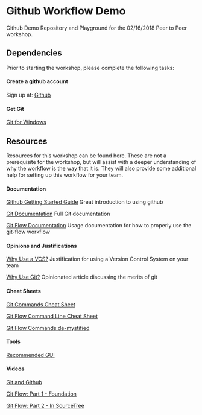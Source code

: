 # Github Workflow Demo
Github Demo Repository and Playground for the 02/16/2018 Peer to Peer workshop.

## Dependencies
Prior to starting the workshop, please complete the following tasks:

#### Create a github account
Sign up at: [Github](https://www.github.com)

#### Get Git
[Git for Windows](https://git-scm.com/download/win)

## Resources
Resources for this workshop can be found here. These are not a prerequisite for the workshop, but will assist with a deeper understanding of why the workflow is the way that it is. They will also provide some additional help for setting up this workflow for your team.

#### Documentation

[Github Getting Started Guide](https://guides.github.com/activities/hello-world/) Great introduction to using github

[Git Documentation](https://git-scm.com/doc) Full Git documentation

[Git Flow Documentation](https://jeffkreeftmeijer.com/git-flow/) Usage documentation for how to properly use the git-flow workflow

#### Opinions and Justifications

[Why Use a VCS?](https://www.git-tower.com/learn/git/ebook/en/desktop-gui/basics/why-use-version-control) Justification for using a Version Control System on your team

[Why Use Git?](https://www.atlassian.com/git/tutorials/why-git) Opinionated article discussing the merits of git

#### Cheat Sheets
[Git Commands Cheat Sheet](http://files.zeroturnaround.com/pdf/zt_git_cheat_sheet.pdf)

[Git Flow Command Line Cheat Sheet](http://danielkummer.github.io/git-flow-cheatsheet/)

[Git Flow Commands de-mystified](https://gist.github.com/JamesMGreene/cdd0ac49f90c987e45ac)

#### Tools
[Recommended GUI](https://www.sourcetreeapp.com/)

#### Videos
[Git and Github](https://www.youtube.com/watch?v=SWYqp7iY_Tc)

[Git Flow: Part 1 - Foundation](https://www.youtube.com/watch?v=6LhTe8Mz6jM)

[Git Flow: Part 2 - In SourceTree](https://www.youtube.com/watch?v=z53JJ7P78Vc)
